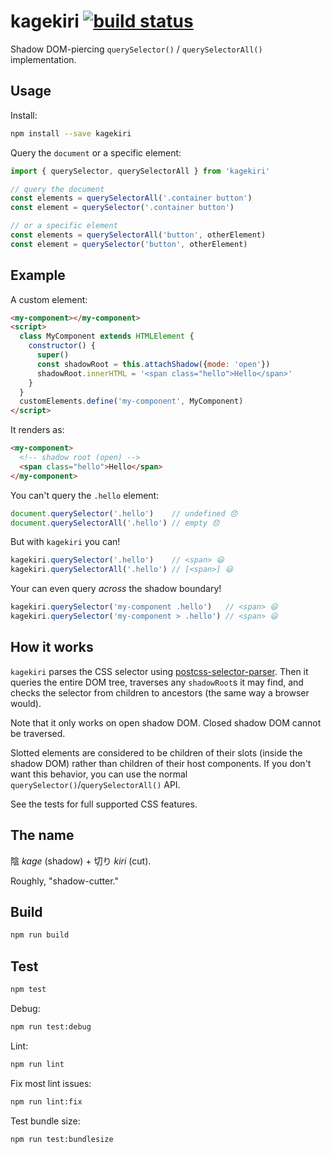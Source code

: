 kagekiri [![build status](https://circleci.com/gh/salesforce/kagekiri.svg?style=svg)](https://circleci.com/gh/salesforce/kagekiri)
====

Shadow DOM-piercing `querySelector()` / `querySelectorAll()` implementation.

Usage
---

Install:

```sh
npm install --save kagekiri
```

Query the `document` or a specific element:

```javascript
import { querySelector, querySelectorAll } from 'kagekiri'

// query the document
const elements = querySelectorAll('.container button')
const element = querySelector('.container button')

// or a specific element
const elements = querySelectorAll('button', otherElement)
const element = querySelector('button', otherElement)
```

Example
---

A custom element:

```html
<my-component></my-component>
<script>
  class MyComponent extends HTMLElement {
    constructor() {
      super()
      const shadowRoot = this.attachShadow({mode: 'open'})
      shadowRoot.innerHTML = '<span class="hello">Hello</span>'
    }
  }
  customElements.define('my-component', MyComponent)
</script>
```

It renders as:

```html
<my-component>
  <!-- shadow root (open) -->
  <span class="hello">Hello</span>
</my-component>
```

You can't query the `.hello` element:

```js
document.querySelector('.hello')    // undefined 😞
document.querySelectorAll('.hello') // empty 😞
```

But with `kagekiri` you can!

```js
kagekiri.querySelector('.hello')    // <span> 😃
kagekiri.querySelectorAll('.hello') // [<span>] 😃
```

Your can even query _across_ the shadow boundary!

```js
kagekiri.querySelector('my-component .hello')   // <span> 😃
kagekiri.querySelector('my-component > .hello') // <span> 😃
```

How it works
---

`kagekiri` parses the CSS selector using [postcss-selector-parser](https://www.npmjs.com/package/postcss-selector-parser). Then it queries the entire DOM tree, traverses any `shadowRoot`s it may find, and checks the selector from children to ancestors (the same way a browser would).

Note that it only works on open shadow DOM. Closed shadow DOM cannot be traversed.

Slotted elements are considered to be children of their slots (inside the shadow DOM) rather than children of their host components. If you don't want this behavior, you can use the normal `querySelector()`/`querySelectorAll()` API.

See the tests for full supported CSS features.

The name
---

陰 _kage_ (shadow) + 切り _kiri_ (cut).

Roughly, "shadow-cutter."

Build
---

```sh
npm run build
```

Test
---

```sh
npm test
```

Debug:

```sh
npm run test:debug
```

Lint:

```sh
npm run lint
```

Fix most lint issues:

```sh
npm run lint:fix
```

Test bundle size:

```sh
npm run test:bundlesize
```
